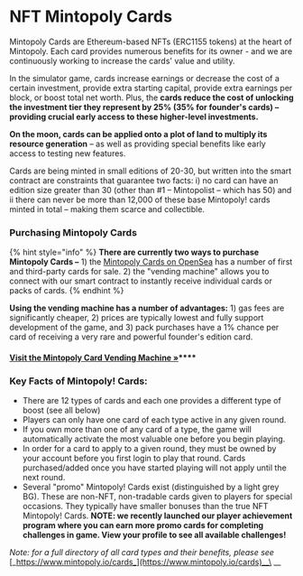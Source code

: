 # NFT Mintopoly Cards

Mintopoly Cards are Ethereum-based NFTs (ERC1155 tokens) at the heart of Mintopoly. Each card provides numerous benefits for its owner - and we are continuously working to increase the cards' value and utility.&#x20;

In the simulator game, cards increase earnings or decrease the cost of a certain investment, provide extra starting capital, provide extra earnings per block, or boost total net worth. Plus, the **cards reduce the cost of unlocking the investment tier they represent by 25% (35% for founder's cards) – providing crucial early access to these higher-level investments.**

**On the moon, cards can be applied onto a plot of land to multiply its resource generation** – as well as providing special benefits like early access to testing new features.&#x20;

Cards are being minted in small editions of 20-30, but written into the smart contract are constraints that guarantee two facts: i) no card can have an edition size greater than 30 (other than #1 – Mintopolist – which has 50) and ii there can never be more than 12,000 of these base Mintopoly! cards minted in total – making them scarce and collectible.

### Purchasing Mintopoly Cards

{% hint style="info" %}
**There are currently two ways to purchase Mintopoly Cards –** 1) the [Mintopoly Cards on OpenSea](https://opensea.io/assets/mintopoly) has a number of first and third-party cards for sale. 2) the "vending machine" allows you to connect with our smart contract to instantly receive individual cards or packs of cards.&#x20;
{% endhint %}

**Using the vending machine has a number of advantages:** 1) gas fees are significantly cheaper, 2) prices are typically lowest and fully support development of the game, and 3) pack purchases have a 1% chance per card of receiving a very rare and powerful founder's edition card.

#### [**Visit the Mintopoly Card Vending Machine »**](https://www.mintopoly.io/cards)****

### Key Facts of Mintopoly! Cards:

* There are 12 types of cards and each one provides a different type of boost (see all below)
* Players can only have one card of each type active in any given round.
* If you own more than one of any card of a type, the game will automatically activate the most valuable one before you begin playing.
* In order for a card to apply to a given round, they must be owned by your account before you first login to play that round. Cards purchased/added once you have started playing will not apply until the next round.
* Several "promo" Mintopoly! Cards exist (distinguished by a light grey BG). These are non-NFT, non-tradable cards given to players for special occasions. They typically have smaller bonuses than the true NFT Mintopoly! Cards. **NOTE: we recently launched our player achievement program where you can earn more promo cards for completing challenges in game. View your profile to see all available challenges!**

_Note: for a full directory of all card types and their benefits, please see_ [_https://www.mintopoly.io/cards_](https://www.mintopoly.io/cards)__\
__

